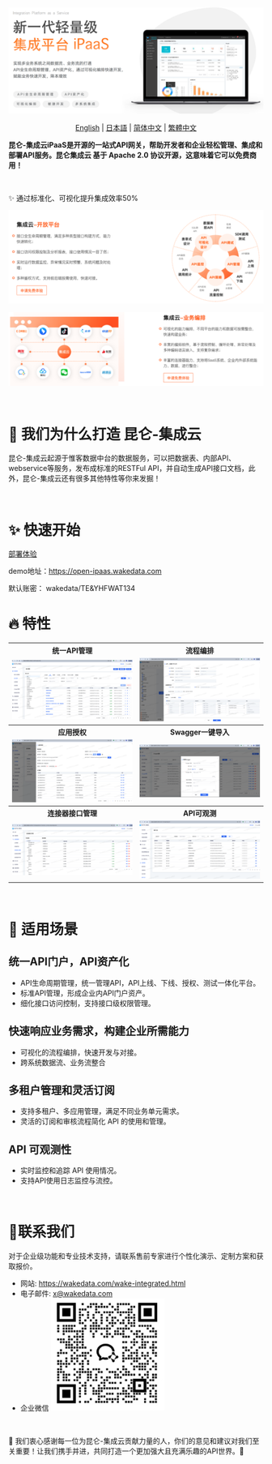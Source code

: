 ![image](./image/产品介绍.png)

<p align="center">
  <a href="/README.md">English</a>
  | 
  <a href="/readme/readme-jp.md">日本語</a>
  | 
  <a href="/readme/readme-zh-cn.md">简体中文</a>
  | 
  <a href="/readme/readme-zh-tw.md">繁體中文</a>
</p>

<b>昆仑-集成云iPaaS是开源的一站式API网关，帮助开发者和企业轻松管理、集成和部署API服务。昆仑集成云 基于 Apache 2.0 协议开源，这意味着它可以免费商用！</b>

<br>

✨ 通过标准化、可视化提升集成效率50%

![image](./image/API功能.png)

![image](./image/业务编排.png)





<br>

# 💌 我们为什么打造 昆仑-集成云
昆仑-集成云起源于惟客数据中台的数据服务，可以把数据表、内部API、webservice等服务，发布成标准的RESTFul API，并自动生成API接口文档，此外，昆仑-集成云还有很多其他特性等你来发掘！

<br>


# ✨ 快速开始



  <a href="deploy.md">部署体验</a>
  
demo地址：<a href="https://open-ipaas.wakedata.com">https://open-ipaas.wakedata.com</a>

默认账密： wakedata/TE&YHFWAT134


# 🔥 特性
<table>
  <tr>
    <th>
      统一API管理
    </th>
    <th>
      流程编排
    </th>

  </tr>

  <tr>
    <td width="50%">
        <img src="./image/接口管理.png" />
    </td>
    <td width="50%">
        <img src="./image/流程编排.png" />
    </td>
  </tr>

  <tr>
    <th>
      应用授权
    </th>
    <th>
     Swagger一键导入
    </th>

  </tr>

  <tr>
    <td width="50%">
        <img src="./image/应用授权.png" />
    </td>
    <td width="50%">
        <img src="./image/swagger导入接口.png" />
    </td>
  </tr>

  <tr>
    <th>
      连接器接口管理
    </th>
    <th>
      API可观测
    </th>

  </tr>

  <tr>
    <td width="50%">
        <img src="./image/连接器接口管理.png" />
    </td>
    <td width="50%">
        <img src="./image/操作日志.png" />
    </td>
  </tr>
  
</table>


<br>

# 🚀 适用场景
## 统一API门户，API资产化
  - API生命周期管理，统一管理API，API上线、下线、授权、测试一体化平台。
  - 标准API管理，形成企业内API门户资产。
  - 细化接口访问控制，支持接口级权限管理。

## 快速响应业务需求，构建企业所需能力
  - 可视化的流程编排，快速开发与对接。
  - 跨系统数据流、业务流整合

## 多租户管理和灵活订阅
  - 支持多租户、多应用管理，满足不同业务单元需求。
  - 灵活的订阅和审核流程简化 API 的使用和管理。

## API 可观测性
  - 实时监控和追踪 API 使用情况。
  - 支持API使用日志监控与流控。


<br>

# 💌联系我们
对于企业级功能和专业技术支持，请联系售前专家进行个性化演示、定制方案和获取报价。

- 网站: https://wakedata.com/wake-integrated.html
- 电子邮件: x@wakedata.com
- 企业微信
![image](./image/wechat.png)


<br>

🙏 我们衷心感谢每一位为昆仑-集成云贡献力量的人，你们的意见和建议对我们至关重要！让我们携手并进，共同打造一个更加强大且充满乐趣的API世界。🎉

